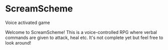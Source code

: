 # ScreamScheme
Voice activated game

Welcome to ScreamScheme! This is a voice-controlled RPG where verbal commands are given to attack, heal etc. It's not complete yet but feel free to look around!
